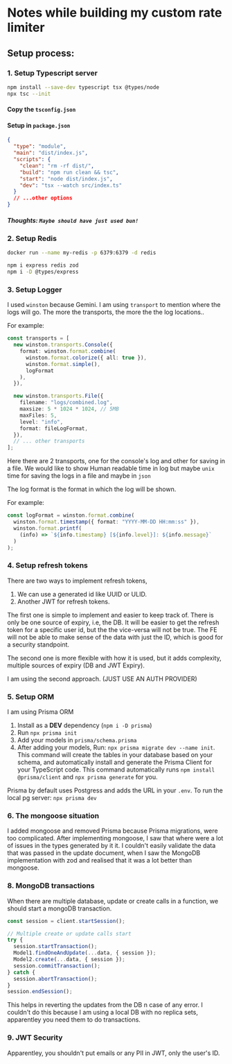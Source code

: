# Notes while building my custom rate limiter

## Setup process:

### 1. Setup Typescript server

```sh
npm install --save-dev typescript tsx @types/node
npx tsc --init
```

#### Copy the `tsconfig.json`

#### Setup in `package.json`

```json
{
  "type": "module",
  "main": "dist/index.js",
  "scripts": {
    "clean": "rm -rf dist/",
    "build": "npm run clean && tsc",
    "start": "node dist/index.js",
    "dev": "tsx --watch src/index.ts"
  }
  // ...other options
}
```

##### Thoughts: `Maybe should have just used bun!`

### 2. Setup Redis

```sh
docker run --name my-redis -p 6379:6379 -d redis
```

```sh
npm i express redis zod
npm i -D @types/express
```

### 3. Setup Logger

I used `winston` because Gemini.
I am using `transport` to mention where the logs will go. The more the transports, the more the the log locations..

For example:

```ts
const transports = [
  new winston.transports.Console({
    format: winston.format.combine(
      winston.format.colorize({ all: true }),
      winston.format.simple(),
      logFormat
    ),
  }),

  new winston.transports.File({
    filename: "logs/combined.log",
    maxsize: 5 * 1024 * 1024, // 5MB
    maxFiles: 5,
    level: "info",
    format: fileLogFormat,
  }),
  // ... other transports
];
```

Here there are 2 transports, one for the console's log and other for saving in a file. We would like to show Human readable time in log but maybe `unix` time for saving the logs in a file and maybe in `json`

The log format is the format in which the log will be shown.

For example:

```ts
const logFormat = winston.format.combine(
  winston.format.timestamp({ format: "YYYY-MM-DD HH:mm:ss" }),
  winston.format.printf(
    (info) => `${info.timestamp} [${info.level}]: ${info.message}`
  )
);
```

### 4. Setup refresh tokens

There are two ways to implement refresh tokens,

1. We can use a generated id like UUID or ULID.
2. Another JWT for refresh tokens.

The first one is simple to implement and easier to keep track of. There is only be one source of expiry, i.e, the DB. It will be easier to get the refresh token for a specific user id, but the the vice-versa will not be true. The FE will not be able to make sense of the data with just the ID, which is good for a security standpoint.

The second one is more flexible with how it is used, but it adds complexity, multiple sources of expiry (DB and JWT Expiry).

I am using the second approach. (JUST USE AN AUTH PROVIDER)

### 5. Setup ORM

I am using Prisma ORM

1. Install as a **DEV** dependency (`npm i -D prisma`)
2. Run `npx prisma init`
3. Add your models in `prisma/schema.prisma`
4. After adding your models, Run: `npx prisma migrate dev --name init`. This command will create the tables in your database based on your schema, and automatically install and generate the Prisma Client for your TypeScript code. This command automatically runs `npm install @prisma/client` and `npx prisma generate` for you.

Prisma by default uses Postgress and adds the URL in your `.env`. To run the local pg server: `npx prisma dev`

### 6. The mongoose situation

I added mongoose and removed Prisma because Prisma migrations, were too complicated.
After implementing mongoose, I saw that where were a lot of issues in the types generated by it it.
I couldn't easily validate the data that was passed in the update document, when I saw the MongoDB implementation with zod and realised that it was a lot better than mongoose.

### 8. MongoDB transactions

When there are multiple database, update or create calls in a function, we should start a mongoDB transaction.

```js
const session = client.startSession();

// Multiple create or update calls start
try {
  session.startTransaction();
  Model1.findOneAndUpdate(...data, { session });
  Model2.create(...data, { session });
  session.commitTransaction();
} catch {
  session.abortTransaction();
}
session.endSession();
```

This helps in reverting the updates from the DB n case of any error.
I couldn't do this because I am using a local DB with no replica sets, apparentley you need them to do transactions.

### 9. JWT Security

Apparentley, you shouldn't put emails or any PII in JWT, only the user's ID.
